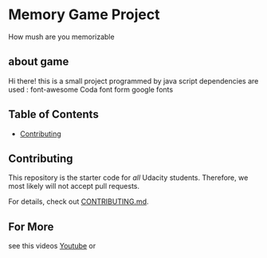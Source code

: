 # Memory Game Project
How mush are you memorizable


## about game

Hi there! this is a small project programmed by java script 
dependencies are used : font-awesome 
Coda font form google fonts

## Table of Contents

* [Contributing](#contributing)



## Contributing

This repository is the starter code for _all_ Udacity students. Therefore, we most likely will not accept pull requests.

For details, check out [CONTRIBUTING.md](CONTRIBUTING.md).

## For More 
see this videos 
<a href="https://www.youtube.com/">Youtube</a> or
